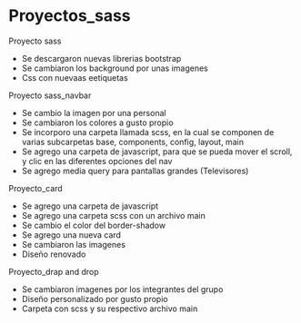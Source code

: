 # Proyectos_sass
Proyecto sass
- Se descargaron nuevas librerias bootstrap
- Se cambiaron los background por unas imagenes 
- Css con nuevaas eetiquetas

Proyecto sass_navbar
- Se cambio la imagen por una personal
- Se cambiaron los colores a gusto propio
- Se incorporo una carpeta llamada scss, en la cual se componen de varias subcarpetas base, components, config, layout, main
- Se agrego una carpeta de javascript, para que se pueda mover el scroll, y clic en las diferentes opciones del nav
- Se agrego media query para pantallas grandes (Televisores) 

Proyecto_card
- Se agrego una carpeta de javascript
- Se agrego una carpeta scss con un archivo main
- Se cambio el color del border-shadow
- Se agrego una nueva card
- Se cambiaron las imagenes
- Diseño renovado

Proyecto_drap and drop
- Se cambiaron imagenes por los integrantes del grupo
- Diseño personalizado por gusto propio
- Carpeta con scss y su respectivo archivo main
